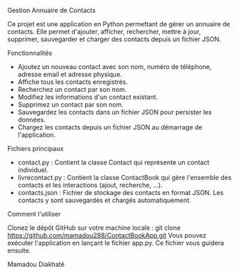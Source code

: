 Gestion Annuaire de Contacts

Ce projet est une application en Python permettant de gérer un annuaire de contacts. Elle permet d'ajouter, afficher, rechercher, mettre à jour, supprimer, sauvegarder et charger des contacts depuis un fichier JSON.

Fonctionnalités
- Ajoutez un nouveau contact avec son nom, numéro de téléphone, adresse email et adresse physique.
- Affiche tous les contacts enregistrés.
- Recherchez un contact par son nom.
- Modifiez les informations d'un contact existant.
- Supprimez un contact par son nom.
- Sauvegardez les contacts dans un fichier JSON pour persister les données.
- Chargez les contacts depuis un fichier JSON au démarrage de l'application.
  
Fichiers principaux
- contact.py : Contient la classe Contact qui représente un contact individuel.
- livrecontact.py : Contient la classe ContactBook qui gère l'ensemble des contacts et les interactions (ajout, recherche, ...).
- contacts.json : Fichier de stockage des contacts en format JSON. Les contacts y sont sauvegardés et chargés automatiquement.


Comment l'utiliser

Clonez le dépôt GitHub sur votre machine locale :
git clone https://github.com/mamadou288/ContactBookApp.git
Vous pouvez exécuter l'application en lançant le fichier app.py. Ce fichier vous guidera ensuite.

Mamadou Diakhaté

